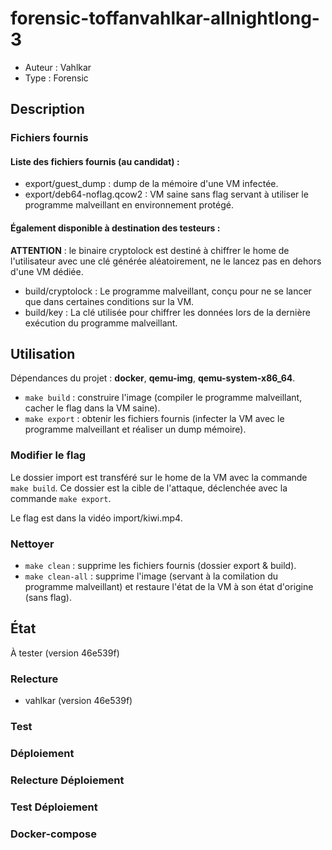 # forensic-toffanvahlkar-allnightlong-3

- Auteur : Vahlkar
- Type : Forensic

## Description

### Fichiers fournis

#### Liste des fichiers fournis (au candidat) :

- export/guest\_dump : dump de la mémoire d'une VM infectée.
- export/deb64-noflag.qcow2 : VM saine sans flag servant à utiliser le programme malveillant en environnement protégé.

#### Également disponible à destination des testeurs :

**ATTENTION** : le binaire cryptolock est destiné à chiffrer le home de l'utilisateur avec une clé générée aléatoirement, ne le lancez pas en dehors d'une VM dédiée.

- build/cryptolock : Le programme malveillant, conçu pour ne se lancer que dans certaines conditions sur la VM.
- build/key : La clé utilisée pour chiffrer les données lors de la dernière exécution du programme malveillant.

## Utilisation

Dépendances du projet : **docker**, **qemu-img**, **qemu-system-x86\_64**.

- `make build` : construire l'image (compiler le programme malveillant, cacher le flag dans la VM saine).
- `make export` : obtenir les fichiers fournis (infecter la VM avec le programme malveillant et réaliser un dump mémoire).

### Modifier le flag

Le dossier import est transféré sur le home de la VM avec la commande `make build`.
Ce dossier est la cible de l'attaque, déclenchée avec la commande `make export`.

Le flag est dans la vidéo import/kiwi.mp4.

### Nettoyer

- `make clean` : supprime les fichiers fournis (dossier export & build).
- `make clean-all` : supprime l'image (servant à la comilation du programme malveillant) et restaure l'état de la VM à son état d'origine (sans flag).

## État

À tester (version 46e539f)

### Relecture

- vahlkar (version 46e539f)

### Test

### Déploiement

### Relecture Déploiement

### Test Déploiement

### Docker-compose

